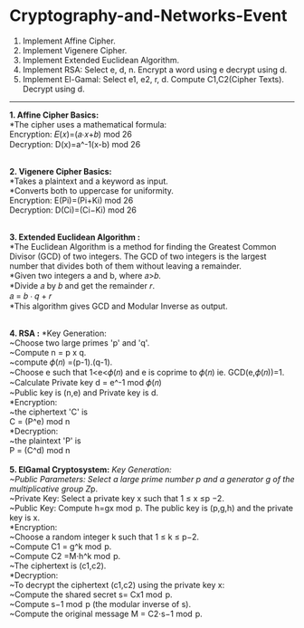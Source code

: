 # Cryptography-and-Networks-Event
 
1. Implement Affine Cipher.<br />
2. Implement Vigenere Cipher.<br />
3. Implement Extended Euclidean Algorithm.<br />
4. Implement RSA: Select e, d, n. Encrypt a word using e decrypt using d.<br />
5. Implement El-Gamal: Select e1, e2, r, d. Compute C1,C2(Cipher Texts). Decrypt using d.<br />
__________________________________________________________________________________________
**1. Affine Cipher Basics:**<br />
   *The cipher uses a mathematical formula:<br />
    Encryption: 𝐸(𝑥)=(𝑎⋅𝑥+𝑏) mod 26<br />
    Decryption: D(x)=a^-1(x-b) mod 26<br /><br />

**2. Vigenere Cipher Basics:**<br />
   *Takes a plaintext and a keyword as input.<br />
   *Converts both to uppercase for uniformity.<br />
   Encryption: E(Pi)=(Pi+Ki) mod 26<br />
   Decryption: D(Ci)=(Ci−Ki) mod 26<br /><br />

**3. Extended Euclidean Algorithm :**<br />
   *The Euclidean Algorithm is a method for finding the Greatest Common Divisor (GCD) of two integers. The GCD of two integers is the largest number that divides both of them without leaving a remainder.<br />
   *Given two integers a and b, where 𝑎>𝑏.<br />
   *Divide 𝑎 by 𝑏 and get the remainder 𝑟.<br />
    𝑎 = 𝑏 ⋅ 𝑞 + 𝑟<br />
   *This algorithm gives GCD and Modular Inverse as output.<br /><br />

**4. RSA :**
   *Key Generation:<br />
    ~Choose two large primes 'p' and 'q'.<br />
    ~Compute n = p x q.<br />
    ~compute 𝜙(𝑛) =(p-1).(q-1).<br />
    ~Choose e such that 1<e<𝜙(𝑛) and e is coprime to 𝜙(𝑛) ie. GCD(e,𝜙(𝑛))=1.<br />
    ~Calculate Private key d = e^-1 mod 𝜙(𝑛)<br />
    ~Public key is (n,e) and Private key is d.<br />
   *Encryption:<br />
    ~the ciphertext 'C' is <br />
         C = (P^e) mod n<br />
   *Decryption:<br />
    ~the plaintext 'P' is<br />
         P = (C^d) mod n<br /><br />
**5. ElGamal Cryptosystem:**
   *Key Generation:<br />
    ~Public Parameters: Select a large prime number p and a generator g of the multiplicative group Z*p.<br />
    ~Private Key: Select a private key x such that 1 ≤ x ≤p −2.<br />
    ~Public Key: Compute h=gx mod  p. The public key is (p,g,h) and the private key is x.<br />
   *Encryption:<br />
    ~Choose a random integer k such that 1 ≤ k ≤ p−2.<br />
    ~Compute C1 = g^k mod  p.<br />
    ~Compute C2 =M⋅h^k mod  p.<br />
    ~The ciphertext is (c1,c2).<br />
   *Decryption:<br />
    ~To decrypt the ciphertext (c1,c2) using the private key x:<br />
    ~Compute the shared secret s= Cx1 mod  p.<br />
    ~Compute s−1 mod  p (the modular inverse of s).<br />
    ~Compute the original message M = C2⋅s−1 mod  p.<br />
